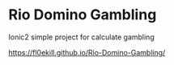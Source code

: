 # Rio Domino Gambling

Ionic2 simple project for calculate gambling

https://fl0ekill.github.io/Rio-Domino-Gambling/
